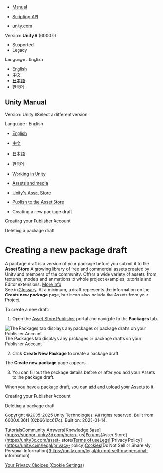 [](https://docs.unity3d.com)

  * [Manual](../Manual/index.html)
  * [Scripting API](../ScriptReference/index.html)

  * [unity.com](https://unity.com/)

Version: **Unity 6** (6000.0)

  * Supported
  * Legacy

Language : English

  * [English](/Manual/AssetStoreCreatePkg.html)
  * [中文](/cn/current/Manual/AssetStoreCreatePkg.html)
  * [日本語](/ja/current/Manual/AssetStoreCreatePkg.html)
  * [한국어](/kr/current/Manual/AssetStoreCreatePkg.html)

[](https://docs.unity3d.com)

## Unity Manual

Version: Unity 6Select a different version

Language : English

  * [English](/Manual/AssetStoreCreatePkg.html)
  * [中文](/cn/current/Manual/AssetStoreCreatePkg.html)
  * [日本語](/ja/current/Manual/AssetStoreCreatePkg.html)
  * [한국어](/kr/current/Manual/AssetStoreCreatePkg.html)

  * [Working in Unity](working-in-unity.html)
  * [Assets and media](assets-and-media.html)
  * [Unity's Asset Store](AssetStore.html)
  * [Publish to the Asset Store](AssetStorePublishing.html)
  * Creating a new package draft

[](AssetStoreCreateAcct.html)

Creating your Publisher Account

[](AssetStoreDeletePkg.html)

Deleting a package draft

# Creating a new package draft

A package draft is a version of your package before you submit it to the
**Asset Store** A growing library of free and commercial assets created by
Unity and members of the community. Offers a wide variety of assets, from
textures, models and animations to whole project examples, tutorials and
Editor extensions. [More info](AssetStore.html)  
See in [Glossary](Glossary.html#AssetStore). At a minimum, a draft represents
the information on the **Create new package** page, but it can also include
the Assets from your Project.

To create a new draft:

  1. Open the [Asset Store Publisher](https://publisher.assetstore.unity3d.com/) portal and navigate to the **Packages** tab.

![The Packages tab displays any packages or package drafts on your Publisher
Account](../uploads/Main/ASPG_CreateNewPackage.png) The Packages tab displays
any packages or package drafts on your Publisher Account

  2. Click **Create New Package** to create a package draft.

The **Create new package** page appears.

  3. You can [fill out the package details](AssetStorePkgDetails.html) before or after you add your Assets to the package draft.

When you have a package draft, you can [add and upload your
Assets](AssetStoreUpload.html) to it.

[](AssetStoreCreateAcct.html)

Creating your Publisher Account

[](AssetStoreDeletePkg.html)

Deleting a package draft

Copyright ©2005-2025 Unity Technologies. All rights reserved. Built from
6000.0.36f1 (02b661dc617c). Built on: 2025-01-14.

[Tutorials](https://learn.unity.com/)[Community
Answers](https://answers.unity3d.com)[Knowledge
Base](https://support.unity3d.com/hc/en-
us)[Forums](https://forum.unity3d.com)[Asset Store](https://unity3d.com/asset-
store)[Terms of
use](https://docs.unity3d.com/Manual/TermsOfUse.html)[Legal](https://unity.com/legal)[Privacy
Policy](https://unity.com/legal/privacy-
policy)[Cookies](https://unity.com/legal/cookie-policy)[Do Not Sell or Share
My Personal Information](https://unity.com/legal/do-not-sell-my-personal-
information)

[Your Privacy Choices (Cookie Settings)](javascript:void\(0\);)

